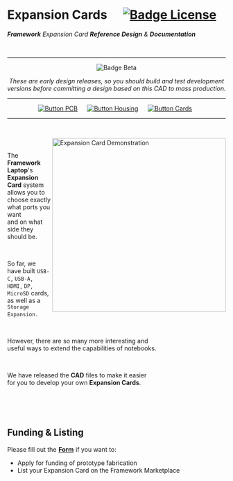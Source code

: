 
# Expansion Cards  [![Badge License]][License]

***Framework*** *Expansion Card **Reference Design** &* ***Documentation***

<br>

<div align = center>

---

![Badge Beta]

*These are early design releases, so you should build and test development* <br>
*versions before committing a design based on this CAD to mass production.*

---

[![Button PCB]][PCB]  
[![Button Housing]][Housing]  
[![Button Cards]][Cards] 

---

</div>

<br>

<img
    src = 'https://user-images.githubusercontent.com/28994301/121473136-0cebc000-c977-11eb-8688-56af558bb5d3.gif'
    title = 'Expansion Card Demonstration'
    width = 400
    align = right
/>

<br>

The **Framework Laptop**'s **Expansion Card** system <br>
allows you to choose exactly what ports you want <br>
and on what side they should be.

<br>

So far, we have built `USB-C` , `USB-A` , `HDMI` , `DP` , <br>
`MicroSD` cards, as well as a `Storage Expansion` .

<br>

However, there are so many more interesting and <br>
useful ways to extend the capabilities of notebooks.

<br>

We have released the **CAD** files to make it easier <br>
for you to develop your
own **Expansion Cards**.

<br>
<br>
<br>

## Funding & Listing

Please fill out the **[Form]** if you want to:
- Apply for funding of prototype fabrication
- List your Expansion Card on the Framework Marketplace


<!----------------------------------------------------------------------------->

[Form]: https://forms.gle/uaP9kWxwcK5VZNuA8

[Badge License]: https://licensebuttons.net/l/by/4.0/80x15.png
[Badge Beta]: https://img.shields.io/badge/Beta_Release-yellow.svg?style=for-the-badge

[License]: LICENSE


<!---------------------------------{ Buttons }--------------------------------->

[Button Housing]: https://img.shields.io/badge/Housing-gray?style=for-the-badge
[Button Cards]: https://img.shields.io/badge/Cards-4490dd?style=for-the-badge
[Button PCB]: https://img.shields.io/badge/PCB-37a779?style=for-the-badge

[Housing]: Mechanical/README.md
[Cards]: https://community.frame.work/c/developer-program/expansion-card/90
[PCB]: Electrical/README.md
